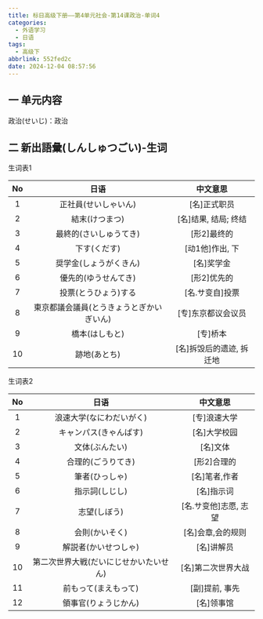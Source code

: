 ```yaml
---
title: 标日高级下册——第4单元社会-第14课政治-单词4
categories:
  - 外语学习
  - 日语
tags:
  - 高级下
abbrlink: 552fed2c
date: 2024-12-04 08:57:56
---
```

## 一 单元内容

政治(せいじ)：政治

<!--more-->

## 二 新出語彙(しんしゅつごい)-生词

生词表1

|  No  |                   日语                   |         中文意思         |
| :--: | :--------------------------------------: | :----------------------: |
|  1   |           正社員(せいしゃいん)           |       [名]正式职员       |
|  2   |              結末(けつまつ)              |   [名]结果, 结局; 终结   |
|  3   |          最終的(さいしゅうてき)          |       [形2]最终的        |
|  4   |               下す(くだす)               |     [动1他]作出, 下      |
|  5   |          奨学金(しょうがくきん)          |        [名]奖学金        |
|  6   |           優先的(ゆうせんてき)           |       [形2]优先的        |
|  7   |           投票(とうひょう)する           |     [名.サ变自]投票      |
|  8   | 東京都議会議員(とうきょうとぎかいぎいん) |    [专]东京都议会议员    |
|  9   |              橋本(はしもと)              |         [专]桥本         |
|  10  |               跡地(あとち)               | [名]拆毁后的遗迹, 拆迁地 |

生词表2

|  No  |                  日语                  |       中文意思        |
| :--: | :------------------------------------: | :-------------------: |
|  1   |        浪速大学(なにわだいがく)        |     [专]浪速大学      |
|  2   |         キャンパス(きゃんぱす)         |     [名]大学校园      |
|  3   |             文体(ぶんたい)             |       [名]文体        |
|  4   |           合理的(ごうりてき)           |      [形2]合理的      |
|  5   |             筆者(ひっしゃ)             |     [名]笔者,作者     |
|  6   |             指示詞(しじし)             |      [名]指示词       |
|  7   |              志望(しぼう)              | [名.サ变他]志愿, 志望 |
|  8   |             会則(かいそく)             |   [名]会章,会的规则   |
|  9   |          解説者(かいせつしゃ)          |      [名]讲解员       |
|  10  | 第二次世界大戦(だいにじせかいたいせん) |  [名]第二次世界大战   |
|  11  |          前もって(まえもって)          |    [副]提前, 事先     |
|  12  |          領事官(りょうじかん)          |      [名]领事馆       |

